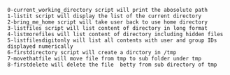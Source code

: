 ~~~~~~~~~~~~~~~~~~~~~~~~~~~~~~~~~~~~~~~~~~~~~~~~~~~~~~~~~~~~~~~~~~~~~~~~~~~~~~~
0-current_working_directory script will print the abosolute path
1-listit script will display the list of the current directory
2-bring_me_home script will take user back to use home directory
3-listfiles script will list content of directory in long format
4-listmorefiles will list content of directory including hidden files
5-listfilesdigitonly will list all contents with user and group IDs displayed numerically
6-firstdirectory script will create a dirctory in /tmp
7-movethatfile will move file from tmp to sub folder under tmp
8-firstdelete will delete the file  betty from sub directory of tmp													
~~~~~~~~~~~~~~~~~~~~~~~~~~~~~~~~~~~~~~~~~~~~~~~~~~~~~~~~~~~~~~~~~~~~~~~~~~~~~~~~ 
